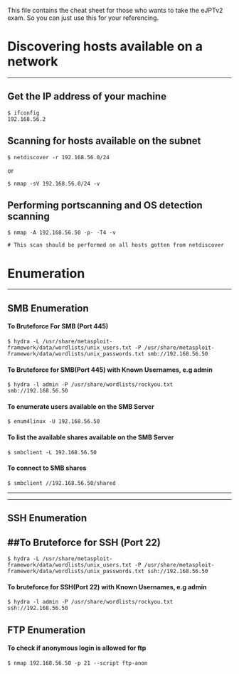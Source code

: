 This file contains the cheat sheet for those who wants to take the eJPTv2 exam. So you can just use this for your referencing.


# Discovering hosts available on a network
<hr>

## Get the IP address of your machine
```
$ ifconfig
192.168.56.2
```
## Scanning for hosts available on the subnet
```
$ netdiscover -r 192.168.56.0/24
```
or
```
$ nmap -sV 192.168.56.0/24 -v
```
## Performing portscanning and OS detection scanning
```
$ nmap -A 192.168.56.50 -p- -T4 -v

# This scan should be performed on all hosts gotten from netdiscover
```



# Enumeration
<hr>

## SMB Enumeration

#### To Bruteforce For SMB (Port 445)
```
$ hydra -L /usr/share/metasploit-framework/data/wordlists/unix_users.txt -P /usr/share/metasploit-framework/data/wordlists/unix_passwords.txt smb://192.168.56.50
```
#### To Bruteforce for SMB(Port 445) with Known Usernames, e.g admin
```
$ hydra -l admin -P /usr/share/wordlists/rockyou.txt smb://192.168.56.50
```
#### To enumerate users available on the SMB Server
```
$ enum4linux -U 192.168.56.50
```
#### To list the available shares available on the SMB Server 
```
$ smbclient -L 192.168.56.50
```
#### To connect to SMB shares
```
$ smbclient //192.168.56.50/shared
```
-------------------
------------------

## SSH Enumeration

## ##To Bruteforce for SSH (Port 22)
```
$ hydra -L /usr/share/metasploit-framework/data/wordlists/unix_users.txt -P /usr/share/metasploit-framework/data/wordlists/unix_passwords.txt ssh://192.168.56.50
```
#### To bruteforce for SSH(Port 22) with Known Usernames, e.g admin
```
$ hydra -l admin -P /usr/share/wordlists/rockyou.txt ssh://192.168.56.50
```


## FTP Enumeration

#### To check if anonymous login is allowed for ftp
```
$ nmap 192.168.56.50 -p 21 --script ftp-anon
```
















